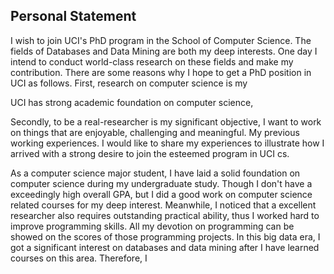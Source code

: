 ## Personal Statement

I wish to join UCI's PhD program in the School of Computer Science. The fields of Databases and Data Mining are both my deep interests. One day I intend to conduct world-class research on these fields and make my contribution. There are some reasons why I hope to get a PhD position in UCI as follows. First, research on computer science is my 

UCI has strong academic foundation on computer science, 

Secondly, to be a real-researcher is my significant objective, I want to work on things that are enjoyable, challenging and meaningful. My previous working experiences. I would like to share my experiences to illustrate how I arrived with a strong desire to join the esteemed program in UCI cs.



As a computer science major student, I have laid a solid foundation on computer science during my undergraduate study. Though I don't have a exceedingly high overall GPA, but I did a good work on computer science related courses for my deep interest. Meanwhile, I noticed that a excellent researcher also requires outstanding practical ability, thus I worked hard to improve programming skills. All my devotion on programming can be showed on the scores of those programming projects. In this big data era, I got a significant interest on databases and data mining after I have learned courses on this area. Therefore, I 













